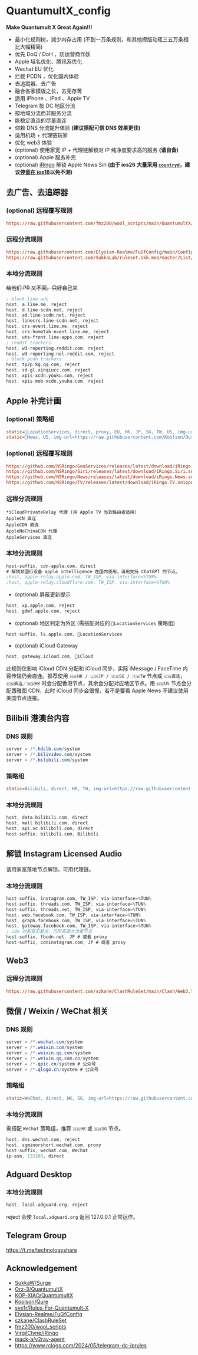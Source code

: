 # QuantumultX_config
**Make Quantumult X Great Again!!!**

+ 最小化规则树，減少内存占用 (不到一万条规则，和其他模版动辄三五万条相比大幅精简)
+ 优先 DoQ / DoH ，防运营商作妖
+ Apple 域名优化、腾讯系优化
+ Wechat EU 优化
+ 拦截 PCDN ，优化国内体验
+ 去追蹤器、去广告
+ 融合各家模版之长，去芜存菁
+ 适用 iPhone 、iPad 、Apple TV
+ Telegram 按 DC 地区分流
+ 按地域分流而非服务分流
+ 能稳定直连的尽量直连
+ 仰赖 DNS 分流提升体验 **(建议搭配可信 DNS 效果更佳)**
+ 适用机场 + 代理链玩家
+ 优化 web3 体验
+ (optional) 使用家宽 IP + 代理链解锁对 IP 纯净度要求高的服务 **(请自备)**
+ (optional) Apple 服务补完
+ (optional) [iRingo](https://nsringo.github.io/) 解锁 Apple News Siri **(由于 ios26 大量采用 [`countryd`](https://github.com/orgs/NSRingo/discussions/63)，建议[停留在 ios18](https://ai.id64.com/apple/zuzhi/index.html)以免不测)**

## 去广告、去追踪器

### (optional) 远程覆写规则
```ini
https://raw.githubusercontent.com/fmz200/wool_scripts/main/QuantumultX/rewrite/rewrite.snippet, tag=NoAdvertising, update-interval=172800, opt-parser=false, enabled=true
```

### 远程分流规则
```ini
https://raw.githubusercontent.com/Elysian-Realme/FuGfConfig/main/ConfigFile/QuantumultX/FuckRogueSoftwareRules.conf, tag=Privacy, force-policy=reject, inserted-resource=true, enabled=true
https://raw.githubusercontent.com/SukkaLab/ruleset.skk.moe/master/List/non_ip/reject-no-drop.conf, tag=RejectNoDrop, force-policy=reject, opt-parser=true, enabled=true
```

### 本地分流规则

~~给他们 PR 又不回，只好自己来~~

```nasm
; block line ads
host, a.line.me, reject
host, d.line-scdn.net, reject
host, ad.line-scdn.net, reject
host, linecrs.line-scdn.net, reject
host, crs-event.line.me, reject
host, crs-hometab-event.line.me, reject
host, uts-front.line-apps.com, reject
; reddit trackers
host, w3-reporting.reddit.com, reject
host, w3-reporting-nel.reddit.com, reject
; block pcdn trackers
host, tp2p.kg.qq.com, reject
host, sd-gl.xinqiucc.com, reject
host, xpis-xcdn.youku.com, reject
host, xpis-mob-xcdn.youku.com, reject
```

## Apple 补完计画

### (optional) 策略组
```ini
static=LocationServices, direct, proxy, EU, HK, JP, SG, TW, US, img-url=https://raw.githubusercontent.com/Koolson/Qure/master/IconSet/Color/Find_My.png
static=News, US, img-url=https://raw.githubusercontent.com/Koolson/Qure/master/IconSet/Color/Apple_News.png
```

### (optional) 远程覆写规则
```ini
https://github.com/NSRingo/GeoServices/releases/latest/download/iRingo.Location.snippet, tag=iRingoLocation, update-interval=172800, opt-parser=false, enabled=true
https://github.com/NSRingo/Siri/releases/latest/download/iRingo.Siri.snippet, tag=iRingoSiri, update-interval=172800, opt-parser=false, enabled=true
https://github.com/NSRingo/News/releases/latest/download/iRingo.News.snippet, tag=iRingoNews, update-interval=172800, opt-parser=false, enabled=true
https://github.com/NSRingo/TV/releases/latest/download/iRingo.TV.snippet, tag=iRingoTV, update-interval=172800, opt-parser=false, enabled=true
```

### 远程分流规则
```
*iCloudPrivateRelay 代理 (用 Apple TV 当软路由者适用)
AppleCN 直连
AppleCDN 直连
AppleNoChinaCDN 代理
AppleServices 直连
```

### 本地分流规则

```nasm
host-suffix, cdn-apple.com, direct
# 解锁非国行设备 apple intelligence 在国内使用，请用支持 ChatGPT 的节点。
;host, apple-relay.apple.com, TW_ISP, via-interface=%TUN%
;host, apple-relay.cloudflare.com, TW_ISP, via-interface=%TUN%
```

+ (optional) 屏蔽更新提示
```nasm
host, xp.apple.com, reject
host, gdmf.apple.com, reject
```

+ (optional) 地区判定为外区 (需搭配对应的 `LocationServices` 策略组)
```nasm
host-suffix, ls.apple.com, LocationServices
```

+ (optional) iCloud Gateway
```nasm
host, gateway.icloud.com, iCloud
```

此规则仅影响 iCloud CDN 分配和 iCloud 同步，实际 iMessage / FaceTime 内容传输仍会直连。推荐使用 `🇭🇰HK / 🇯🇵JP / 🇸🇬SG / 🇹🇼TW` 节点或 `🇨🇳直连`，`🇨🇳直连／🇭🇰HK` 时会分配香港节点，其余会分配对应地区节点。用 `🇺🇸US` 节点会分配西雅图 CDN，此时 iCloud 同步会很慢，若不是要看 Apple News 不建议使用美国节点连接。

## Bilibili 港澳台内容

### DNS 规则
```nasm
server = /*.hdslb.com/system
server = /*.bilivideo.com/system
server = /*.bilibili.com/system
```

### 策略组
```ini
static=Bilibili, direct, HK, TW, img-url=https://raw.githubusercontent.com/Koolson/Qure/master/IconSet/Color/bilibili.png
```

### 本地分流规则
```nasm
host, data.bilibili.com, direct
host, mall.bilibili.com, direct
host, api.vc.bilibili.com, direct
host-suffix, bilibili.com, Bilibili
```

## 解锁 Instagram Licensed Audio

请用家宽落地节点解锁，可用代理链。

### 本地分流规则
```nasm
host-suffix, instagram.com, TW_ISP, via-interface=%TUN%
host-suffix, threads.com, TW_ISP, via-interface=%TUN%
host-suffix, threads.net, TW_ISP, via-interface=%TUN%
host, web.facebook.com, TW_ISP, via-interface=%TUN%
host, graph.facebook.com, TW_ISP, via-interface=%TUN%
host, gateway.facebook.com, TW_ISP, via-interface=%TUN%
; cdn 对家宽无要求，可用高速大流量节点
host-suffix, fbcdn.net, JP # 或者 proxy
host-suffix, cdninstagram.com, JP # 或者 proxy
```

## Web3

### 远程分流规则
```ini
https://raw.githubusercontent.com/szkane/ClashRuleSet/main/Clash/Web3.list#via=0, tag=Web3, force-policy=TW_ISP, update-interval=172800, opt-parser=true, enabled=true
```

## 微信 / Weixin / WeChat 相关

### DNS 规则
```nasm
server = /*.wechat.com/system
server = /*.weixin.com/system
server = /*.weixin.qq.com/system
server = /*.weixin.qq.com.cn/system
server = /*.qpic.cn/system # 公众号
server = /*.qlogo.cn/system # 公众号
```

### 策略组
```ini
static=WeChat, direct, HK, SG, img-url=https://raw.githubusercontent.com/Koolson/Qure/master/IconSet/WeChat.png
```

### 本地分流规则

需搭配 `WeChat` 策略组，推荐 `🇭🇰HK` 或 `🇸🇬SG` 节点。

```nasm
host, dns.wechat.com, reject
host, sgminorshort.wechat.com, proxy
host-suffix, wechat.com, WeChat
ip-asn, 132203, direct
```

## Adguard Desktop

### 本地分流规则
```nasm
host, local.adguard.org, reject
```

reject 会使 `local.adguard.org` 返回 127.0.0.1 正常运作。

## Telegram Group
https://t.me/technologyshare

## Acknowledgement
+ [SukkaW/Surge](https://github.com/SukkaW/Surge/)
+ [Orz-3/QuantumultX](https://github.com/Orz-3/QuantumultX)
+ [KOP-XIAO/QuantumultX](https://github.com/KOP-XIAO/QuantumultX)
+ [Koolson/Qure](https://github.com/Koolson/Qure)
+ [sve1r/Rules-For-Quantumult-X](https://github.com/sve1r/Rules-For-Quantumult-X)
+ [Elysian-Realme/FuGfConfig](https://github.com/Elysian-Realme/FuGfConfig)
+ [szkane/ClashRuleSet](https://github.com/szkane/ClashRuleSet)
+ [fmz200/wool_scripts](https://github.com/fmz200/wool_scripts)
+ [VirgilClyne/iRingo](https://github.com/VirgilClyne/iRingo)
+ [mack-a/v2ray-agent](https://github.com/mack-a/v2ray-agent)
+ https://www.rclogs.com/2024/05/telegram-dc-iprules